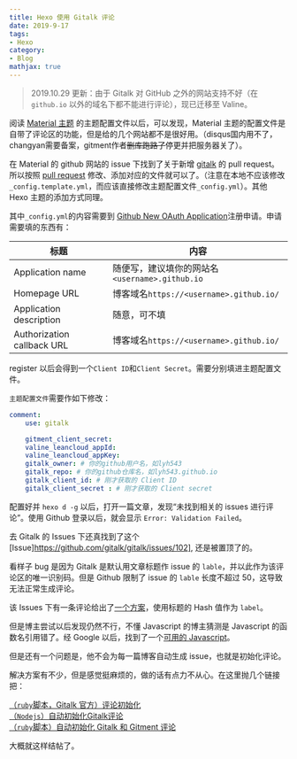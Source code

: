 ```yaml
---
title: Hexo 使用 Gitalk 评论
date: 2019-9-17
tags:
- Hexo
category:
- Blog
mathjax: true
---
```


> 2019.10.29 更新：由于 Gitalk 对 GitHub 之外的网站支持不好（在 `github.io` 以外的域名下都不能进行评论），现已迁移至 Valine。

阅读 [Material 主题](https://github.com/viosey/hexo-theme-material/) 的主题配置文件以后，可以发现，Material 主题的配置文件是自带了评论区的功能，但是给的几个网站都不是很好用。（disqus国内用不了，changyan需要备案，gitment作者~~删库跑路了~~停更并把服务器关了）。  

在 Material 的 github 网站的 issue 下找到了关于新增 [gitalk](https://github.com/gitalk/gitalk/blob/master/readme-cn.md) 的 pull request。  
所以按照 [pull request](https://github.com/viosey/hexo-theme-material/pull/554/files) 修改、添加对应的文件就可以了。（注意在本地不应该修改`_config.template.yml`，而应该直接修改主题配置文件`_config.yml`）。其他 Hexo 主题的添加方式同理。

其中`_config.yml`的内容需要到 [Github New OAuth Application](https://github.com/settings/applications/new)注册申请。申请需要填的东西有：

标题|内容
-|-
Application name|随便写，建议填你的网站名`<username>.github.io`
Homepage URL|博客域名`https://<username>.github.io/`
Application description|随意，可不填
Authorization callback URL|博客域名`https://<username>.github.io/`

register 以后会得到一个`Client ID`和`Client Secret`。需要分别填进主题配置文件。

`主题配置文件`需要作如下修改：

```yml
comment:
    use: gitalk

    gitment_client_secret:
    valine_leancloud_appId:
    valine_leancloud_appKey:
    gitalk_owner: # 你的github用户名，如lyh543
    gitalk_repo: # 你的github仓库名，如lyh543.github.io
    gitalk_client_id: # 刚才获取的 Client ID
    gitalk_client_secret : # 刚才获取的 Client secret
```

配置好并 `hexo d -g` 以后，打开一篇文章，发现“未找到相关的 issues 进行评论”。使用 Github 登录以后，就会显示 `Error: Validation Failed`。

去 Gitalk 的 Issues 下还真找到了这个 [Issue]https://github.com/gitalk/gitalk/issues/102], 还是被置顶了的。

看样子 bug 是因为 Gitalk 是默认用文章标题作 issue 的 `lable`，并以此作为该评论区的唯一识别码。但是 Github 限制了 issue 的 `lable` 长度不超过 50，这导致无法正常生成评论。

该 Issues 下有一条评论给出了[一个方案](https://github.com/gitalk/gitalk/issues/102#issuecomment-364930067)，使用标题的 Hash 值作为 `label`。

但是博主尝试以后发现仍然不行，不懂 Javascript 的博主猜测是 Javascript 的函数名引用错了。经 Google 以后，找到了一个[可用的 Javascript](https://github.com/viosey/hexo-theme-material/issues/622#issuecomment-373307046)。

但是还有一个问题是，他不会为每一篇博客自动生成 issue，也就是初始化评论。

解决方案有不少，但是感觉挺麻烦的，做的话有点力不从心。在这里抛几个链接把：

[（`ruby`脚本，Gitalk 官方）评论初始化](https://github.com/gitalk/gitalk/wiki/%E8%AF%84%E8%AE%BA%E5%88%9D%E5%A7%8B%E5%8C%96)  
[（`Nodejs`）自动初始化Gitalk评论](http://edisonxu.com/2018/10/31/gitalk-auto-init.html)  
[（`ruby`脚本）自动初始化 Gitalk 和 Gitment 评论](https://draveness.me/git-comments-initialize)

大概就这样结帖了。
